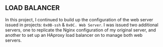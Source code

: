 ## LOAD BALANCER

In this project, I continued to build up the configuration of the web server issued in projects: `0x0B-ssh` & `0x0C. Web Server`. I was issued two additional servers, one to replicate the Nginx configuration of my original server, and another to set up an HAproxy load balancer on to manage both web servers.
